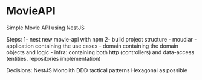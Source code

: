 # MovieAPI
Simple Movie API using NestJS

Steps:
1- nest new movie-api with npm
2- build project structure
    - moudlar
    - application containing the use cases
    - domain containing the domain objects and logic
    - infra: containing both http (controllers) and data-access (entities, repositories implementation)

Decisions:
NestJS 
Monolith
DDD tactical patterns
Hexagonal as possible

